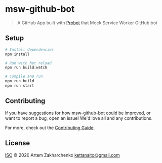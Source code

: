 # msw-github-bot

> A GitHub App built with [Probot](https://github.com/probot/probot) that Mock Service Worker GitHub bot

## Setup

```sh
# Install dependencies
npm install

# Run with hot reload
npm run build:watch

# Compile and run
npm run build
npm run start
```

## Contributing

If you have suggestions for how msw-github-bot could be improved, or want to report a bug, open an issue! We'd love all and any contributions.

For more, check out the [Contributing Guide](CONTRIBUTING.md).

## License

[ISC](LICENSE) © 2020 Artem Zakharchenko <kettanaito@gmail.com>

